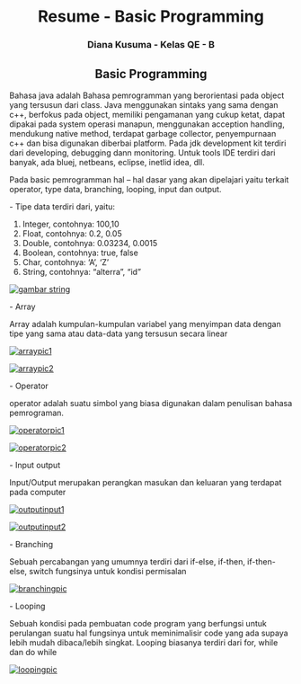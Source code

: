 ﻿<h1 align="center">Resume - Basic Programming</h1>
<h3 align="center">Diana Kusuma - Kelas QE - B</h3>

<h2 align="center">Basic Programming</h2>

Bahasa java adalah Bahasa pemrogramman yang berorientasi pada object yang tersusun dari class. Java menggunakan sintaks yang sama dengan c++, berfokus pada object, memiliki pengamanan yang cukup ketat, dapat dipakai pada system operasi manapun, menggunakan acception handling, mendukung native method, terdapat garbage collector, penyempurnaan c++ dan bisa digunakan diberbai platform. Pada jdk development kit terdiri dari developing, debugging dann monitoring. Untuk tools IDE terdiri dari banyak, ada bluej, netbeans, eclipse, inetlid idea, dll. 

Pada basic pemrogramman hal – hal dasar yang akan dipelajari yaitu terkait operator, type data, branching, looping, input dan output. 

\- Tipe data terdiri dari, yaitu:

1. Integer, contohnya: 100,10
1. Float, contohnya: 0.2, 0.05
1. Double, contohnya: 0.03234, 0.0015
1. Boolean, contohnya: true, false
1. Char, contohnya: ‘A’, ‘Z’
1. String, contohnya: “alterra”, “id”

[![gambar string](https://i.postimg.cc/DfLLhz1w/Aspose-Words-a39f2688-84d3-41b8-b9b7-6881ee2e4273-001.png)](https://postimg.cc/BtZXc4hr)

\- Array	

Array adalah kumpulan-kumpulan variabel yang menyimpan data dengan tipe yang sama atau data-data yang tersusun secara linear

[![arraypic1](https://i.postimg.cc/1zdwmnWf/Aspose-Words-a39f2688-84d3-41b8-b9b7-6881ee2e4273-002.png)](https://postimg.cc/JybGKnCL)

[![arraypic2](https://i.postimg.cc/135qDc28/Aspose-Words-a39f2688-84d3-41b8-b9b7-6881ee2e4273-003.png)](https://postimg.cc/vckTs9Qy)

\- Operator

operator adalah suatu simbol yang biasa digunakan dalam penulisan bahasa pemrograman.

[![operatorpic1](https://i.postimg.cc/9f0yHtY6/Aspose-Words-a39f2688-84d3-41b8-b9b7-6881ee2e4273-004.png)](https://postimg.cc/FftYjSqp)

[![operatorpic2](https://i.postimg.cc/xCbHcf7g/Aspose-Words-a39f2688-84d3-41b8-b9b7-6881ee2e4273-005.png)](https://postimg.cc/DJnmNT7b)

\- Input output

Input/Output merupakan perangkan masukan dan keluaran yang terdapat pada computer

[![outputinput1](https://i.postimg.cc/2yRWvpNY/Aspose-Words-a39f2688-84d3-41b8-b9b7-6881ee2e4273-006.png)](https://postimg.cc/wy238GB4)

[![outputinput2](https://i.postimg.cc/FsvcHQxg/Aspose-Words-a39f2688-84d3-41b8-b9b7-6881ee2e4273-007.png)](https://postimg.cc/G9M9XVVH)

\- Branching

Sebuah percabangan yang umumnya terdiri dari if-else, if-then, if-then-else, switch fungsinya untuk kondisi permisalan

[![branchingpic](https://i.postimg.cc/WzGkw9sk/Aspose-Words-a39f2688-84d3-41b8-b9b7-6881ee2e4273-008.png)](https://postimg.cc/p5dr2JhW)

\- Looping

Sebuah kondisi pada pembuatan code program yang berfungsi untuk perulangan suatu hal fungsinya untuk meminimalisir code yang ada supaya lebih mudah dibaca/lebih singkat. Looping biasanya terdiri dari for, while dan do while

[![loopingpic](https://i.postimg.cc/FsxSfnWt/Aspose-Words-a39f2688-84d3-41b8-b9b7-6881ee2e4273-009.png)](https://postimg.cc/kBBGzwPw)


